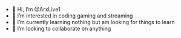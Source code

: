 - 👋 Hi, I’m @ArxLive1
- 👀 I’m interested in coding gaming and streaming
- 🌱 I’m currently learning nothing but am looking for things to learn
- 💞️ I’m looking to collaborate on anything

<!---
ArxLive1/ArxLive1 is a ✨ special ✨ repository because its `README.md` (this file) appears on your GitHub profile.
You can click the Preview link to take a look at your changes.
--->
